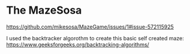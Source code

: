 # The MazeSosa     
https://github.com/mikesosa/MazeGame/issues/1#issue-572115925

I used the backtracker algorothm to create this basic self created maze:
https://www.geeksforgeeks.org/backtracking-algorithms/
